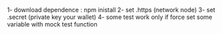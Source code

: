 1- download dependence : npm inistall
2- set .https (network node)
3- set .secret (private key your wallet)
4- some test work only if force set some variable with mock test function  